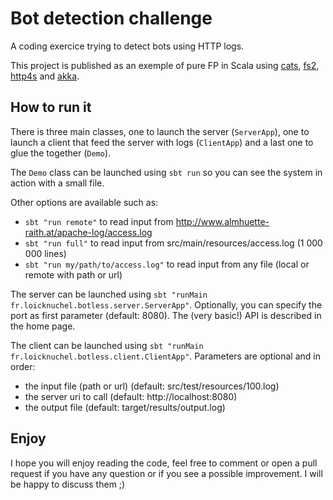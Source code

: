 # Bot detection challenge

A coding exercice trying to detect bots using HTTP logs.

This project is published as an exemple of pure FP in Scala using [cats](https://typelevel.org/cats), [fs2](https://fs2.io), [http4s](https://http4s.org) and [akka](https://akka.io).

## How to run it

There is three main classes, one to launch the server (`ServerApp`), one to launch a client that feed the server with logs (`ClientApp`) and a last one to glue the together (`Demo`).

The `Demo` class can be launched using `sbt run` so you can see the system in action with a small file.

Other options are available such as:

- `sbt "run remote"` to read input from http://www.almhuette-raith.at/apache-log/access.log
- `sbt "run full"` to read input from src/main/resources/access.log (1 000 000 lines)
- `sbt "run my/path/to/access.log"` to read input from any file (local or remote with path or url)

The server can be launched using `sbt "runMain fr.loicknuchel.botless.server.ServerApp"`.
Optionally, you can specify the port as first parameter (default: 8080).
The (very basic!) API is described in the home page.

The client can be launched using `sbt "runMain fr.loicknuchel.botless.client.ClientApp"`.
Parameters are optional and in order:

- the input file (path or url) (default: src/test/resources/100.log)
- the server uri to call (default: http://localhost:8080)
- the output file (default: target/results/output.log)

## Enjoy

I hope you will enjoy reading the code, feel free to comment or open a pull request if you have any question or if you see a possible improvement.
I will be happy to discuss them ;)
